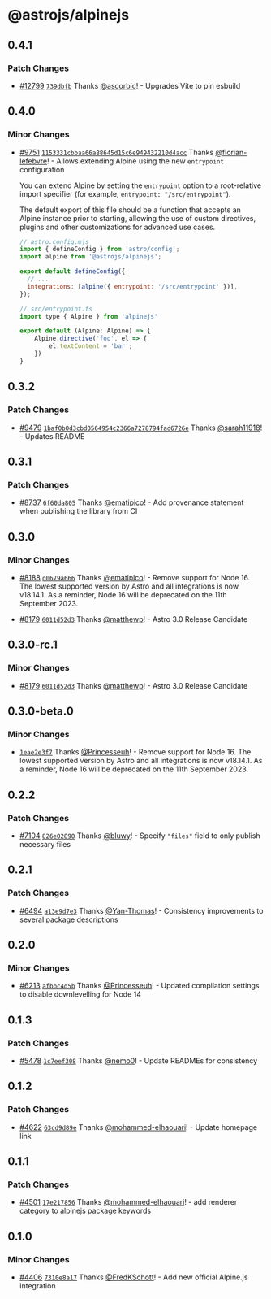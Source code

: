 # @astrojs/alpinejs

## 0.4.1

### Patch Changes

- [#12799](https://github.com/withastro/astro/pull/12799) [`739dbfb`](https://github.com/withastro/astro/commit/739dbfba4214107cf8fc40c702834dad33eed3b0) Thanks [@ascorbic](https://github.com/ascorbic)! - Upgrades Vite to pin esbuild

## 0.4.0

### Minor Changes

- [#9751](https://github.com/withastro/astro/pull/9751) [`1153331cbbaa66a88645d15c6e949432210d4acc`](https://github.com/withastro/astro/commit/1153331cbbaa66a88645d15c6e949432210d4acc) Thanks [@florian-lefebvre](https://github.com/florian-lefebvre)! - Allows extending Alpine using the new `entrypoint` configuration

  You can extend Alpine by setting the `entrypoint` option to a root-relative import specifier (for example, `entrypoint: "/src/entrypoint"`).

  The default export of this file should be a function that accepts an Alpine instance prior to starting, allowing the use of custom directives, plugins and other customizations for advanced use cases.

  ```js
  // astro.config.mjs
  import { defineConfig } from 'astro/config';
  import alpine from '@astrojs/alpinejs';

  export default defineConfig({
    // ...
    integrations: [alpine({ entrypoint: '/src/entrypoint' })],
  });
  ```

  ```js
  // src/entrypoint.ts
  import type { Alpine } from 'alpinejs'

  export default (Alpine: Alpine) => {
      Alpine.directive('foo', el => {
          el.textContent = 'bar';
      })
  }
  ```

## 0.3.2

### Patch Changes

- [#9479](https://github.com/withastro/astro/pull/9479) [`1baf0b0d3cbd0564954c2366a7278794fad6726e`](https://github.com/withastro/astro/commit/1baf0b0d3cbd0564954c2366a7278794fad6726e) Thanks [@sarah11918](https://github.com/sarah11918)! - Updates README

## 0.3.1

### Patch Changes

- [#8737](https://github.com/withastro/astro/pull/8737) [`6f60da805`](https://github.com/withastro/astro/commit/6f60da805e0014bc50dd07bef972e91c73560c3c) Thanks [@ematipico](https://github.com/ematipico)! - Add provenance statement when publishing the library from CI

## 0.3.0

### Minor Changes

- [#8188](https://github.com/withastro/astro/pull/8188) [`d0679a666`](https://github.com/withastro/astro/commit/d0679a666f37da0fca396d42b9b32bbb25d29312) Thanks [@ematipico](https://github.com/ematipico)! - Remove support for Node 16. The lowest supported version by Astro and all integrations is now v18.14.1. As a reminder, Node 16 will be deprecated on the 11th September 2023.

- [#8179](https://github.com/withastro/astro/pull/8179) [`6011d52d3`](https://github.com/withastro/astro/commit/6011d52d38e43c3e3d52bc3bc41a60e36061b7b7) Thanks [@matthewp](https://github.com/matthewp)! - Astro 3.0 Release Candidate

## 0.3.0-rc.1

### Minor Changes

- [#8179](https://github.com/withastro/astro/pull/8179) [`6011d52d3`](https://github.com/withastro/astro/commit/6011d52d38e43c3e3d52bc3bc41a60e36061b7b7) Thanks [@matthewp](https://github.com/matthewp)! - Astro 3.0 Release Candidate

## 0.3.0-beta.0

### Minor Changes

- [`1eae2e3f7`](https://github.com/withastro/astro/commit/1eae2e3f7d693c9dfe91c8ccfbe606d32bf2fb81) Thanks [@Princesseuh](https://github.com/Princesseuh)! - Remove support for Node 16. The lowest supported version by Astro and all integrations is now v18.14.1. As a reminder, Node 16 will be deprecated on the 11th September 2023.

## 0.2.2

### Patch Changes

- [#7104](https://github.com/withastro/astro/pull/7104) [`826e02890`](https://github.com/withastro/astro/commit/826e0289005f645b902375b98d5549c6a95ccafa) Thanks [@bluwy](https://github.com/bluwy)! - Specify `"files"` field to only publish necessary files

## 0.2.1

### Patch Changes

- [#6494](https://github.com/withastro/astro/pull/6494) [`a13e9d7e3`](https://github.com/withastro/astro/commit/a13e9d7e33baccf51e7d4815f99b481ad174bc57) Thanks [@Yan-Thomas](https://github.com/Yan-Thomas)! - Consistency improvements to several package descriptions

## 0.2.0

### Minor Changes

- [#6213](https://github.com/withastro/astro/pull/6213) [`afbbc4d5b`](https://github.com/withastro/astro/commit/afbbc4d5bfafc1779bac00b41c2a1cb1c90f2808) Thanks [@Princesseuh](https://github.com/Princesseuh)! - Updated compilation settings to disable downlevelling for Node 14

## 0.1.3

### Patch Changes

- [#5478](https://github.com/withastro/astro/pull/5478) [`1c7eef308`](https://github.com/withastro/astro/commit/1c7eef308e808aa5ed4662b53e67ec8d1b814d1f) Thanks [@nemo0](https://github.com/nemo0)! - Update READMEs for consistency

## 0.1.2

### Patch Changes

- [#4622](https://github.com/withastro/astro/pull/4622) [`63cd9d89e`](https://github.com/withastro/astro/commit/63cd9d89e8b83ce5e39cdae84a8342e28d1940cc) Thanks [@mohammed-elhaouari](https://github.com/mohammed-elhaouari)! - Update homepage link

## 0.1.1

### Patch Changes

- [#4501](https://github.com/withastro/astro/pull/4501) [`17e217856`](https://github.com/withastro/astro/commit/17e2178568d5a5a8134743bfb87c62f4c04979e5) Thanks [@mohammed-elhaouari](https://github.com/mohammed-elhaouari)! - add renderer category to alpinejs package keywords

## 0.1.0

### Minor Changes

- [#4406](https://github.com/withastro/astro/pull/4406) [`7310e8a17`](https://github.com/withastro/astro/commit/7310e8a1780dff2ffb57f8a6cfd3d021d019f6b8) Thanks [@FredKSchott](https://github.com/FredKSchott)! - Add new official Alpine.js integration
